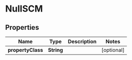 
# NullSCM

## Properties
Name | Type | Description | Notes
------------ | ------------- | ------------- | -------------
**propertyClass** | **String** |  |  [optional]



